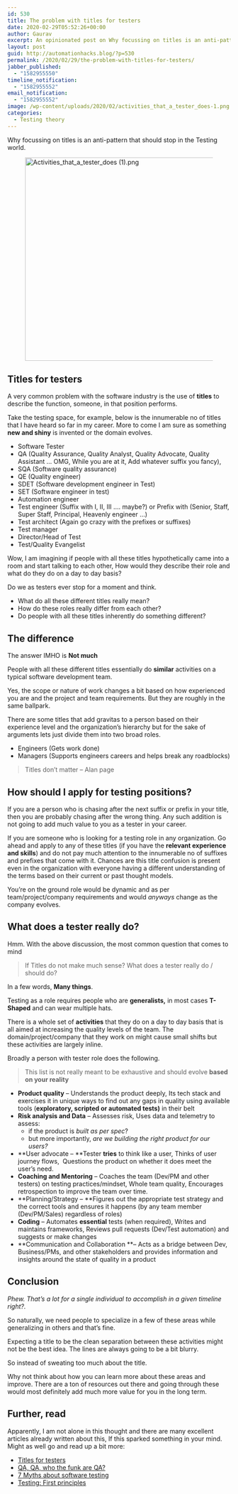 ```yaml
---
id: 530
title: The problem with titles for testers
date: 2020-02-29T05:52:26+00:00
author: Gaurav
excerpt: An opinionated post on Why focussing on titles is an anti-pattern that should stop in the Testing world and how much better the industry if we all focussed a bit more on learning the activities/practices and what are some of these activities that a tester does.
layout: post
guid: http://automationhacks.blog/?p=530
permalink: /2020/02/29/the-problem-with-titles-for-testers/
jabber_published:
  - "1582955550"
timeline_notification:
  - "1582955552"
email_notification:
  - "1582955552"
image: /wp-content/uploads/2020/02/activities_that_a_tester_does-1.png
categories:
  - Testing theory
---
```

Why focussing on titles is an anti-pattern that should stop in the Testing world.<figure class="wp-block-image">

<img loading="lazy" width="750" height="458" src="https://i0.wp.com/automationhacks.blog/wp-content/uploads/2020/02/activities_that_a_tester_does-1.png?resize=750%2C458&#038;ssl=1" alt="Activities_that_a_tester_does (1).png" class="wp-image-559" data-recalc-dims="1" /> </figure> 

## Titles for testers

A very common problem with the software industry is the use of **titles** to describe the function, someone, in that position performs.

Take the testing space, for example, below is the innumerable no of titles that I have heard so far in my career. More to come I am sure as something **new and shiny** is invented or the domain evolves.

  * Software Tester
  * QA (Quality Assurance, Quality Analyst, Quality Advocate, Quality Assistant &#8230; OMG, While you are at it, Add whatever suffix you fancy),
  * SQA (Software quality assurance)
  * QE (Quality engineer)
  * SDET (Software development engineer in Test)
  * SET (Software engineer in test)
  * Automation engineer
  * Test engineer (Suffix with I, II, III &#8230;. maybe?) or Prefix with (Senior, Staff, Super Staff, Principal, Heavenly engineer &#8230;)
  * Test architect (Again go crazy with the prefixes or suffixes)
  * Test manager
  * Director/Head of Test
  * Test/Quality Evangelist

Wow, I am imagining if people with all these titles hypothetically came into a room and start talking to each other, How would they describe their role and what do they do on a day to day basis?

Do we as testers ever stop for a moment and think.

  * What do all these different titles really mean?
  * How do these roles really differ from each other?
  * Do people with all these titles inherently do something different?

## The difference

The answer IMHO is **Not much**

People with all these different titles essentially do **similar** activities on a typical software development team.

Yes, the scope or nature of work changes a bit based on how experienced you are and the project and team requirements. But they are roughly in the same ballpark.

There are some titles that add gravitas to a person based on their experience level and the organization&#8217;s hierarchy but for the sake of arguments lets just divide them into two broad roles.

  * Engineers (Gets work done)
  * Managers (Supports engineers careers and helps break any roadblocks)

<blockquote class="wp-block-quote">
  <p>
    Titles don&#8217;t matter &#8211; Alan page
  </p>
</blockquote>

## How should I apply for testing positions?

If you are a person who is chasing after the next suffix or prefix in your title, then you are probably chasing after the wrong thing. Any such addition is not going to add much value to you as a tester in your career.

If you are someone who is looking for a testing role in any organization. Go ahead and apply to any of these titles (if you have the **relevant experience and skills**) and do not pay much attention to the innumerable no of suffixes and prefixes that come with it. Chances are this title confusion is present even in the organization with everyone having a different understanding of the terms based on their current or past thought models.

You&#8217;re on the ground role would be dynamic and as per team/project/company requirements and would _anyways_ change as the company evolves.

## What does a tester really do?

Hmm. With the above discussion, the most common question that comes to mind

<blockquote class="wp-block-quote">
  <p>
    If Titles do not make much sense? What does a tester really do / should do?
  </p>
</blockquote>

In a few words, **Many things**.

Testing as a role requires people who are **generalists,** in most cases **T-Shaped** and can wear multiple hats.

There is a whole set of **activities** that they do on a day to day basis that is all aimed at increasing the quality levels of the team. The domain/project/company that they work on might cause small shifts but these activities are largely inline.

Broadly a person with tester role does the following.

<blockquote class="wp-block-quote">
  <p>
    This list is not really meant to be exhaustive and should evolve <strong>based on your reality</strong>
  </p>
</blockquote>

  * **Product quality** &#8211; Understands the product deeply, Its tech stack and exercises it in unique ways to find out any gaps in quality using available tools (**exploratory, scripted or automated tests)** in their belt
  * **Risk analysis and Data** &#8211; Assesses risk, Uses data and telemetry to assess: 
      * if the product is _built as per spec_?
      * but more importantly, _are we building the right product for our users?_ 
  * **User advocate &#8211; **Tester **tries** to think like a user, Thinks of user journey flows,  Questions the product on whether it does meet the user&#8217;s need.
  * **Coaching and Mentoring** &#8211; Coaches the team (Dev/PM and other testers) on testing practices/mindset, Whole team quality, Encourages retrospection to improve the team over time.
  * **Planning/Strategy &#8211; **Figures out the appropriate test strategy and the correct tools and ensures it happens (by any team member (Dev/PM/Sales) regardless of roles)
  * **Coding** &#8211; Automates **essential** tests (when required), Writes and maintains frameworks, Reviews pull requests (Dev/Test automation) and suggests or make changes
  * **Communication and Collaboration **&#8211; Acts as a bridge between Dev, Business/PMs, and other stakeholders and provides information and insights around the state of quality in a product

## Conclusion

_Phew. That&#8217;s a lot for a single individual to accomplish in a given timeline right?._ 

So naturally, we need people to specialize in a few of these areas while generalizing in others and that&#8217;s fine.

Expecting a title to be the clean separation between these activities might not be the best idea. The lines are always going to be a bit blurry.

So instead of sweating too much about the title.

Why not think about how you can learn more about these areas and improve. There are a ton of resources out there and going through these would most definitely add much more value for you in the long term.

## Further, read

Apparently, I am not alone in this thought and there are many excellent articles already written about this, If this sparked something in your mind. Might as well go and read up a bit more:

  * [Titles for testers](https://angryweasel.com/blog/titles-for-testers/)
  * [QA, QA, who the funk are QA?](https://blog.scottlogic.com/2018/04/12/qa-qa-who-the-funk.html)
  * <a href="http://automationhacks.blog/2019/06/26/7-myths-about-software-testing/" target="_blank" rel="noopener">7 Myths about software testing</a>
  * <a href="http://automationhacks.blog/2018/10/25/testing-first-principles/" target="_blank" rel="noopener">Testing: First principles</a>